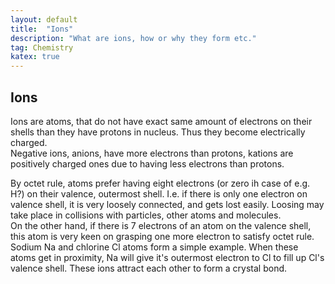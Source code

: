 ```yaml
---
layout: default
title:  "Ions"
description: "What are ions, how or why they form etc."
tag: Chemistry
katex: true
---
```


## Ions

Ions are atoms, that do not have exact same amount of electrons on their shells than they have protons in nucleus. Thus they become electrically charged.  
Negative ions, anions, have more electrons than protons, kations are positively charged ones due to having less electrons than protons.  

By octet rule, atoms prefer having eight electrons (or zero ih case of e.g. H?) on their valence, outermost shell. I.e. if there is only one electron on valence shell, it is very loosely connected, and gets lost easily. Loosing may take place in collisions with particles, other atoms and molecules.  
On the other hand, if there is 7 electrons of an atom on the valence shell, this atom is very keen on grasping one more electron to satisfy octet rule.  
Sodium Na and chlorine Cl atoms form a simple example. When these atoms get in proximity, Na will give it's outermost electron to Cl to fill up Cl's valence shell. These ions attract each other to form a crystal bond.
